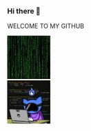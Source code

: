 ### Hi there 👋 
WELCOME TO MY GITHUB
<div>
<img src="https://github.com/shagun-tech/shagun-tech/blob/main/the-hacker-matrix.gif" alt="" width="100" height="100">
 </div> 
 <div>
<img src="https://github.com/shagun-tech/shagun-tech/blob/main/Code%20Hacking%20GIF%20by%20Pizza%20Ninjas.gif" alt="" width="100" height="100">
</div>





